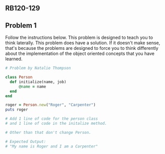 ## RB120-129
## Problem 1

Follow the instructions below. This problem is designed to teach you to think laterally. This problem does have a solution. If it doesn't make sense, that's because the problems are designed to force you to think differently about the implementation of the object oriented concepts that you have learned.  

```ruby
# Problem by Natalie Thompson

class Person
  def initialize(name, job)
      @name = name
  end 
end

roger = Person.new("Roger", "Carpenter")
puts roger

# Add 1 line of code for the person class
# and 1 line of code in the initalize method. 

# Other than that don't change Person.

# Expected Output:
# "My name is Roger and I am a Carpenter"
```
